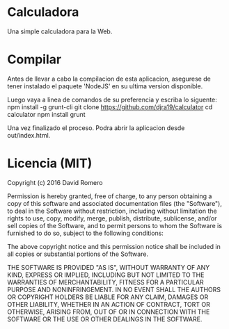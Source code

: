 # Calculadora
Una simple calculadora para la Web.

# Compilar
Antes de llevar a cabo la compilacion de esta aplicacion, asegurese de tener instalado el paquete 'NodeJS' en su ultima version disponible.

Luego vaya a linea de comandos de su preferencia y escriba lo siguente:
  npm install -g grunt-cli
  git clone https://github.com/djra19/calculator
  cd calculator
  npm install
  grunt

Una vez finalizado el proceso. Podra abrir la aplicacion desde out/index.html.

# Licencia (MIT)
Copyright (c) 2016 David Romero

Permission is hereby granted, free of charge, to any person obtaining a copy of this software and associated documentation files (the "Software"), to deal in the Software without restriction, including without limitation the rights to use, copy, modify, merge, publish, distribute, sublicense, and/or sell copies of the Software, and to permit persons to whom the Software is furnished to do so, subject to the following conditions:

The above copyright notice and this permission notice shall be included in all copies or substantial portions of the Software.

THE SOFTWARE IS PROVIDED "AS IS", WITHOUT WARRANTY OF ANY KIND, EXPRESS OR IMPLIED, INCLUDING BUT NOT LIMITED TO THE WARRANTIES OF MERCHANTABILITY, FITNESS FOR A PARTICULAR PURPOSE AND NONINFRINGEMENT. IN NO EVENT SHALL THE AUTHORS OR COPYRIGHT HOLDERS BE LIABLE FOR ANY CLAIM, DAMAGES OR OTHER LIABILITY, WHETHER IN AN ACTION OF CONTRACT, TORT OR OTHERWISE, ARISING FROM, OUT OF OR IN CONNECTION WITH THE SOFTWARE OR THE USE OR OTHER DEALINGS IN THE SOFTWARE.
